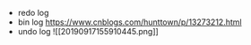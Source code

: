 - redo log
- bin log
  https://www.cnblogs.com/hunttown/p/13273212.html
- undo log
![[20190917155910445.png]]